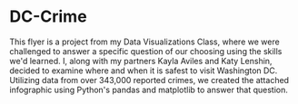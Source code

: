 # DC-Crime
This flyer is a project from my Data Visualizations Class, where we were challenged to answer a specific question of our choosing using the skills we'd learned. I, along with my partners Kayla Aviles and Katy Lenshin, decided to examine where and when it is safest to visit Washington DC. Utilizing data from over 343,000 reported crimes, we created the attached infographic using Python's pandas and matplotlib to answer that question.
